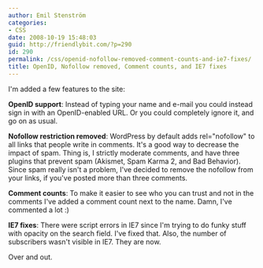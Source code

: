 ```yaml
---
author: Emil Stenström
categories:
- CSS
date: 2008-10-19 15:48:03
guid: http://friendlybit.com/?p=290
id: 290
permalink: /css/openid-nofollow-removed-comment-counts-and-ie7-fixes/
title: OpenID, Nofollow removed, Comment counts, and IE7 fixes
---
```


I'm added a few features to the site:

**OpenID support**: Instead of typing your name and e-mail you could instead sign in with an OpenID-enabled URL. Or you could completely ignore it, and go on as usual.

**Nofollow restriction removed**: WordPress by default adds rel="nofollow" to all links that people write in comments. It's a good way to decrease the impact of spam. Thing is, I strictly moderate comments, and have three plugins that prevent spam (Akismet, Spam Karma 2, and Bad Behavior). Since spam really isn't a problem, I've decided to remove the nofollow from your links, if you've posted more than three comments.

**Comment counts**: To make it easier to see who you can trust and not in the comments I've added a comment count next to the name. Damn, I've commented a lot :)

**IE7 fixes**: There were script errors in IE7 since I'm trying to do funky stuff with opacity on the search field. I've fixed that. Also, the number of subscribers wasn't visible in IE7. They are now.

Over and out.

